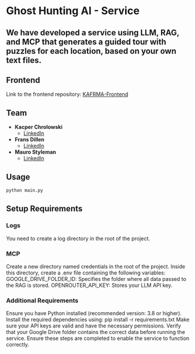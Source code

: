 # Ghost Hunting AI - Service

## We have developed a service using LLM, RAG, and MCP that generates a guided tour with puzzles for each location, based on your own text files.

## Frontend
Link to the frontend repository: [KAFRMA-Frontend](https://github.com/MauroStyleman/KAFRMA-Frontend)

## Team
- **Kacper Chrolowski**  
  - [LinkedIn](https://www.linkedin.com/in/kacper-chrolowski-b16606212/)
- **Frans Dillen**  
  - [LinkedIn](https://www.linkedin.com/in/frans-dillen-99b42a235/)
- **Mauro Styleman**  
  - [LinkedIn](https://www.linkedin.com/in/mauro-styleman-696936258/)

## Usage
```bash
python main.py
```
## Setup Requirements

### Logs

You need to create a log directory in the root of the project.
### MCP

Create a new directory named credentials in the root of the project.
Inside this directory, create a .env file containing the following variables:
GOOGLE_DRIVE_FOLDER_ID: Specifies the folder where all data passed to the RAG is stored.
OPENROUTER_API_KEY: Stores your LLM API key.

### Additional Requirements

Ensure you have Python installed (recommended version: 3.8 or higher).
Install the required dependencies using:
pip install -r requirements.txt
Make sure your API keys are valid and have the necessary permissions.
Verify that your Google Drive folder contains the correct data before running the service.
Ensure these steps are completed to enable the service to function correctly.
